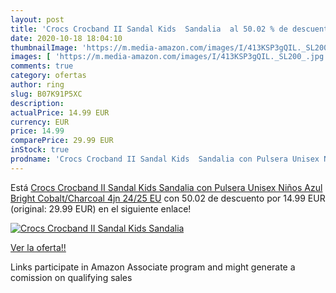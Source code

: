 ```yaml
---
layout: post
title: 'Crocs Crocband II Sandal Kids  Sandalia  al 50.02 % de descuento'
date: 2020-10-18 18:04:10
thumbnailImage: 'https://m.media-amazon.com/images/I/413KSP3gQIL._SL200_.jpg'
images: [ 'https://m.media-amazon.com/images/I/413KSP3gQIL._SL200_.jpg' ]
comments: true
category: ofertas
author: ring
slug: B07K91P5XC
description:
actualPrice: 14.99 EUR
currency: EUR
price: 14.99
comparePrice: 29.99 EUR
inStock: true
prodname: 'Crocs Crocband II Sandal Kids  Sandalia con Pulsera Unisex Niños  Azul  Bright Cobalt/Charcoal 4jn   24/25 EU'
---
```


Está [Crocs Crocband II Sandal Kids  Sandalia con Pulsera Unisex Niños  Azul  Bright Cobalt/Charcoal 4jn   24/25 EU](https://www.amazon.es/dp/B07K91P5XC/?tag=tolees-21) con 50.02 de descuento por 14.99 EUR (original: 29.99 EUR) en el siguiente enlace!

[![Crocs Crocband II Sandal Kids  Sandalia ](https://m.media-amazon.com/images/I/413KSP3gQIL._SL200_.jpg)](https://www.amazon.es/dp/B07K91P5XC/?tag=tolees-21)

[Ver la oferta!!](https://www.amazon.es/dp/B07K91P5XC/?tag=tolees-21)

Links participate in Amazon Associate program and might generate a comission on qualifying sales


